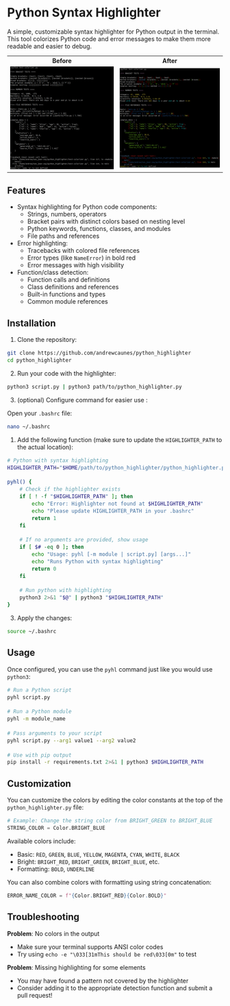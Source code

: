 # Python Syntax Highlighter

A simple, customizable syntax highlighter for Python output in the terminal. This tool colorizes Python code and error messages to make them more readable and easier to debug.

<div align="center">
  <table>
    <tr>
      <td align="center"><b>Before</b></td>
      <td align="center"><b>After</b></td>
    </tr>
    <tr>
      <td><img src="images/before.png" alt="Before highlighting" width="800"/></td>
      <td><img src="images/after.png" alt="After highlighting" width="800"/></td>
    </tr>
  </table>
</div>

## Features

- Syntax highlighting for Python code components:
  - Strings, numbers, operators
  - Bracket pairs with distinct colors based on nesting level
  - Python keywords, functions, classes, and modules
  - File paths and references
- Error highlighting:
  - Tracebacks with colored file references
  - Error types (like `NameError`) in bold red
  - Error messages with high visibility
- Function/class detection:
  - Function calls and definitions
  - Class definitions and references
  - Built-in functions and types
  - Common module references



## Installation

1. Clone the repository:

```bash
git clone https://github.com/andrewcaunes/python_highlighter
cd python_highlighter
```

2. Run your code with the highlighter:

```bash
python3 script.py | python3 path/to/python_highlighter.py
```

3. (optional) Configure command for easier use :

Open your `.bashrc` file:

```bash
nano ~/.bashrc
```

1. Add the following function (make sure to update the `HIGHLIGHTER_PATH` to the actual location):

```bash
# Python with syntax highlighting
HIGHLIGHTER_PATH="$HOME/path/to/python_highlighter/python_highlighter.py"

pyhl() {
    # Check if the highlighter exists
    if [ ! -f "$HIGHLIGHTER_PATH" ]; then
        echo "Error: Highlighter not found at $HIGHLIGHTER_PATH"
        echo "Please update HIGHLIGHTER_PATH in your .bashrc"
        return 1
    fi

    # If no arguments are provided, show usage
    if [ $# -eq 0 ]; then
        echo "Usage: pyhl [-m module | script.py] [args...]"
        echo "Runs Python with syntax highlighting"
        return 0
    fi

    # Run python with highlighting
    python3 2>&1 "$@" | python3 "$HIGHLIGHTER_PATH"
}
```

3. Apply the changes:

```bash
source ~/.bashrc
```

## Usage

Once configured, you can use the `pyhl` command just like you would use `python3`:

```bash
# Run a Python script
pyhl script.py

# Run a Python module
pyhl -m module_name

# Pass arguments to your script
pyhl script.py --arg1 value1 --arg2 value2

# Use with pip output
pip install -r requirements.txt 2>&1 | python3 $HIGHLIGHTER_PATH
```

## Customization

You can customize the colors by editing the color constants at the top of the `python_highlighter.py` file:

```python
# Example: Change the string color from BRIGHT_GREEN to BRIGHT_BLUE
STRING_COLOR = Color.BRIGHT_BLUE
```

Available colors include:
- Basic: `RED`, `GREEN`, `BLUE`, `YELLOW`, `MAGENTA`, `CYAN`, `WHITE`, `BLACK`
- Bright: `BRIGHT_RED`, `BRIGHT_GREEN`, `BRIGHT_BLUE`, etc.
- Formatting: `BOLD`, `UNDERLINE`

You can also combine colors with formatting using string concatenation:
```python
ERROR_NAME_COLOR = f"{Color.BRIGHT_RED}{Color.BOLD}"
```

## Troubleshooting

**Problem**: No colors in the output
- Make sure your terminal supports ANSI color codes
- Try using `echo -e "\033[31mThis should be red\033[0m"` to test

**Problem**: Missing highlighting for some elements
- You may have found a pattern not covered by the highlighter
- Consider adding it to the appropriate detection function and submit a pull request!

